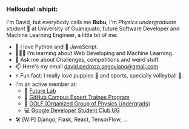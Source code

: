 ### **Hellouda! :shipit:**

I'm David, but everybody calls me **Bubu**, I'm *Physics undergraduate student* 🎒 at University of Guanajuato, future Software Developer and Machine Learning Engineer, a little bit of me:

- 🐍 I love Python and 💛 JavaScript.
- 👨🏽‍💻 I’m learning about Web Developing and Machine Learning.
- 💬 Ask me about Challenges, competitions and weird stuff.
- 📫 Here's my email [david.pedroza.segoviano@gmail.com](mailto:david.pedroza.segoviano@gmail.com)
- ⚡ Fun fact: I really love puppies 🐶 and sports, specially volleyball 🏐.
- I'm an active member at:
    - 🚀 [Future Lab](http://futurelab.mx/)
    - 🚩 [GitHub Campus Expert Trainee Program](https://education.github.com/experts)
    - 🔭 [GOLF (Organized Group of Physics Undergrads)](https://www.facebook.com/golf.fisica/)
    - 💻 [Google Developer Student Club UG](https://gdsc.community.dev/university-of-guanajuato/)
- 🛠️ [WIP] Django, Flask, React, TensorFlow, …

